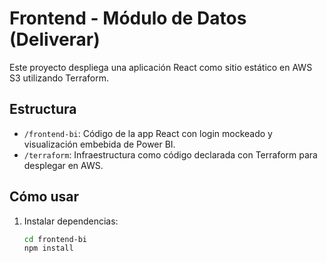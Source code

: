 # Frontend - Módulo de Datos (Deliverar)

Este proyecto despliega una aplicación React como sitio estático en AWS S3 utilizando Terraform.

## Estructura

- `/frontend-bi`: Código de la app React con login mockeado y visualización embebida de Power BI.
- `/terraform`: Infraestructura como código declarada con Terraform para desplegar en AWS.

## Cómo usar

1. Instalar dependencias:
   ```bash
   cd frontend-bi
   npm install
